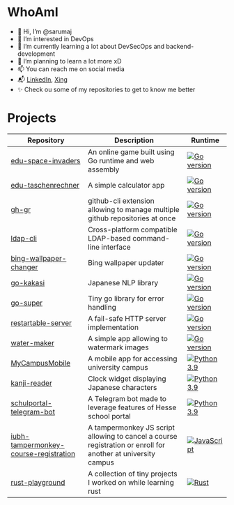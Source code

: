 # WhoAmI
- 👋 Hi, I’m @sarumaj
- 👀 I’m interested in DevOps
- 🌱 I’m currently learning a lot about DevSecOps and backend-development
- 💞️ I’m planning to learn a lot more xD
- 📫 You can reach me on social media
- 📬 [LinkedIn](https://www.linkedin.com/in/dawid-ciepiela), [Xing](https://www.xing.com/profile/DawidDamian_Ciepiela)
- ✨ Check ou some of my repositories to get to know me better

# Projects

| Repository                                                                                                | Description                                                                                                  | Runtime                                                                                                                                                         |
|-----------------------------------------------------------------------------------------------------------|--------------------------------------------------------------------------------------------------------------|-----------------------------------------------------------------------------------------------------------------------------------------------------------------|
| [edu-space-invaders](https://github.com/sarumaj/edu-space-invaders)                                       | An online game built using Go runtime and web assembly                                                       | [![Go version](https://img.shields.io/github/go-mod/go-version/sarumaj/edu-space-invaders?logo=go&label=&labelColor=gray)](https://go.dev)                      |
| [edu-taschenrechner](https://github.com/sarumaj/edu-taschenrechner)                                       | A simple calculator app                                                                                      | [![Go version](https://img.shields.io/github/go-mod/go-version/sarumaj/edu-taschenrechner?logo=go&label=&labelColor=gray)](https://go.dev)                      |
| [gh-gr](https://github.com/sarumaj/gh-gr)                                                                 | github-cli extension allowing to manage multiple github repositories at once                                 | [![Go version](https://img.shields.io/github/go-mod/go-version/sarumaj/gh-gr?logo=go&label=&labelColor=gray)](https://go.dev)                                   |
| [ldap-cli](https://github.com/sarumaj/ldap-cli)                                                           | Cross-platform compatible LDAP-based command-line interface                                                  | [![Go version](https://img.shields.io/github/go-mod/go-version/sarumaj/ldap-cli?logo=go&label=&labelColor=gray)](https://go.dev)                                |
| [bing-wallpaper-changer](https://github.com/sarumaj/bing-wallpaper-changer)                               | Bing wallpaper updater                                                                                       | [![Go version](https://img.shields.io/github/go-mod/go-version/sarumaj/bing-wallpaper-changer?logo=go&label=&labelColor=gray)](https://go.dev)                  |
| [go-kakasi](https://github.com/sarumaj/go-kakasi)                                                         | Japanese NLP library                                                                                         | [![Go version](https://img.shields.io/github/go-mod/go-version/sarumaj/go-kakasi?logo=go&label=&labelColor=gray)](https://go.dev)                               |
| [go-super](https://github.com/sarumaj/go-super)                                                           | Tiny go library for error handling                                                                           | [![Go version](https://img.shields.io/github/go-mod/go-version/sarumaj/go-super?logo=go&label=&labelColor=gray)](https://go.dev)                                |
| [restartable-server](https://github.com/sarumaj/restartable-server)                                       | A fail-safe HTTP server implementation                                                                       | [![Go version](https://img.shields.io/github/go-mod/go-version/sarumaj/restartable-server?logo=go&label=&labelColor=gray)](https://go.dev)                      |
| [water-maker](https://github.com/sarumaj/water-maker)                                                     | A simple app allowing to watermark images                                                                    | [![Go version](https://img.shields.io/github/go-mod/go-version/sarumaj/water-maker?logo=go&label=&labelColor=gray)](https://go.dev)                             |
| [MyCampusMobile](https://github.com/sarumaj/MyCampusMobile)                                               | A mobile app for accessing university campus                                                                 | [![Python 3.9](https://img.shields.io/badge/python-3.9-green.svg?logo=python&label=&labelColor=gray)](https://www.python.org/downloads/release/python-390/)     |
| [kanji-reader](https://github.com/sarumaj/kanji-reader)                                                   | Clock widget displaying Japanese characters                                                                  | [![Python 3.9](https://img.shields.io/badge/python-3.9-green.svg?logo=python&label=&labelColor=gray)](https://www.python.org/downloads/release/python-390/)     |
| [schulportal-telegram-bot](https://github.com/sarumaj/schulportal-telegram-bot)                           | A Telegram bot made to leverage features of Hesse school portal                                              | [![Python 3.9](https://img.shields.io/badge/python-3.9-green.svg?logo=python&label=&labelColor=gray)](https://www.python.org/downloads/release/python-390/)     |
| [iubh-tampermonkey-course-registration](https://github.com/sarumaj/iubh-tampermonkey-course-registration) | A tampermonkey JS script allowing to cancel a course registration or enroll for another at university campus | [![JavaScript](https://img.shields.io/badge/js-es6-yellow.svg?logo=javascript&label=&labelColor=gray)](https://developer.mozilla.org/en-US/docs/Web/JavaScript) |
| [rust-playground](https://github.com/sarumaj/rust-playground)                                             | A collection of tiny projects I worked on while learning rust                                                | [![Rust](https://img.shields.io/badge/rust-2021-red.svg?logo=rust&label=&labelColor=gray)](https://www.rust-lang.org/tools/install)                             |

